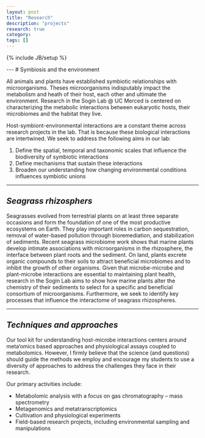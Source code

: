 ```yaml
---
layout: post
title: "Research"
description: "projects"
research: true
category:
tags: []
---
```

{% include JB/setup %}
<div class="bigspacer"></div>
<div class="bigspacer"></div>
<div class="bigspacer"></div>
---
# Symbiosis and the environment 

All animals and plants have established symbiotic relationships with microorganisms. Theses microorganisms indisputably impact the metabolism and heath of their host, each other and ultimate the environment. Research in the Sogin Lab @ UC Merced is centered on characterizing the metabolic interactions between eukaryotic hosts, their microbiomes and the habitat they live.

Host-symbiont-environmental interactions are a constant theme across research projects in the lab. That is because these biological interactions are intertwined. We seek to address the following aims in our lab:

1.	Define the spatial, temporal and taxonomic scales that influence the biodiversity of symbiotic interactions
2.	Define mechanisms that sustain these interactions
3.	Broaden our understanding how changing environmental conditions influences symbiotic unions 

---
## *Seagrass rhizosphers* 

Seagrasses evolved from terrestrial plants on at least three separate occasions and form the foundation of one of the most productive ecosystems on Earth. They play important roles in carbon sequestration, removal of water-based pollution through bioremediation, and stabilization of sediments. Recent seagrass microbiome work shows that marine plants develop intimate associations with microorganisms in the rhizosphere, the interface between plant roots and the sediment. On land, plants excrete organic compounds to their soils to attract beneficial microbiomes and to inhibit the growth of other organisms. Given that microbe-microbe and plant-microbe interactions are essential to maintaining plant health, research in the Sogin Lab aims to show how marine plants alter the chemistry of their sediments to select for a specific and beneficial consortium of microorganisms. Furthermore, we seek to identify key processes that influence the interactome of seagrass rhizospheres. 

---
## *Techniques and approaches*

Our tool kit for understanding host-microbe interactions centers around meta‘omics based approaches and physiological assays coupled to metabolomics. However, I firmly believe that the science (and questions) should guide the methods we employ and encourage my students to use a diversity of approaches to address the challenges they face in their research. 

Our primary activities include: 

- Metabolomic analysis with a focus on gas chromatography – mass spectrometry
- Metagenomics and metatranscriptomics 
- Cultivation and physiological experiments 
- Field-based research projects, including environmental sampling and manipulations


<div class="bigspacer"></div>
<div class="bigspacer"></div>
<div class="bigspacer"></div>

